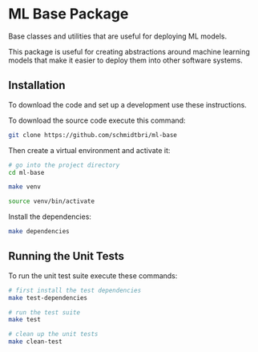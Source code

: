 # ML Base Package
Base classes and utilities that are useful for deploying ML models.

This package is useful for creating abstractions around machine learning models that make it easier to deploy them into 
other software systems. 

## Installation 

To download the code and set up a development use these instructions. 

To download the source code execute this command:

```bash
git clone https://github.com/schmidtbri/ml-base
```

Then create a virtual environment and activate it:

```bash
# go into the project directory
cd ml-base

make venv

source venv/bin/activate
```

Install the dependencies:

```bash
make dependencies
```

## Running the Unit Tests
To run the unit test suite execute these commands:
```bash
# first install the test dependencies
make test-dependencies

# run the test suite
make test

# clean up the unit tests
make clean-test
```